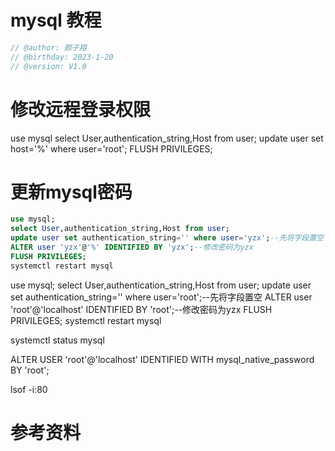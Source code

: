 # mysql 教程
```cpp
// @author: 颜子翔 
// @birthday: 2023-1-20
// @version: V1.0
```


# 修改远程登录权限
use mysql
select User,authentication_string,Host from user;
update user set host='%' where user='root';
FLUSH PRIVILEGES;

# 更新mysql密码
```sql
use mysql;
select User,authentication_string,Host from user;
update user set authentication_string='' where user='yzx';--先将字段置空
ALTER user 'yzx'@'%' IDENTIFIED BY 'yzx';--修改密码为yzx
FLUSH PRIVILEGES;
systemctl restart mysql
```

use mysql;
select User,authentication_string,Host from user;
update user set authentication_string='' where user='root';--先将字段置空
ALTER user 'root'@'localhost' IDENTIFIED BY 'root';--修改密码为yzx
FLUSH PRIVILEGES;
systemctl restart mysql

systemctl status mysql

ALTER USER 'root'@'localhost' IDENTIFIED WITH mysql_native_password BY 'root';


lsof -i:80

# 参考资料